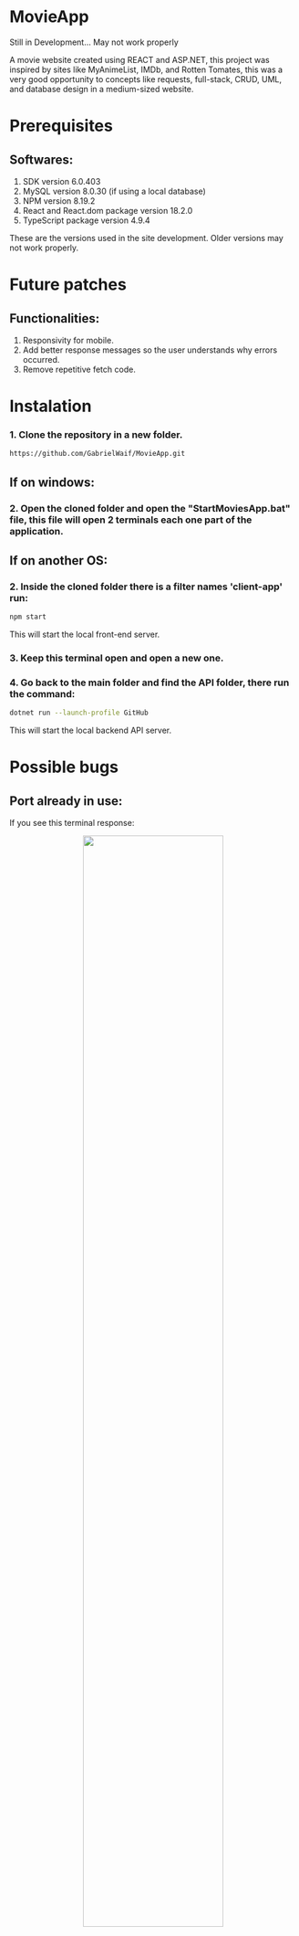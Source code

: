 # MovieApp

Still in Development... May not work properly

A movie website created using REACT and ASP.NET, this project was inspired by sites like MyAnimeList, IMDb, and Rotten Tomates, this was a very good opportunity to concepts like requests, full-stack, CRUD, UML, and database design in a medium-sized website.

# Prerequisites

## Softwares:

1. SDK version 6.0.403
2. MySQL version 8.0.30 (if using a local database)
3. NPM version 8.19.2
4. React and React.dom package version 18.2.0
5. TypeScript package version 4.9.4

These are the versions used in the site development. Older versions may not work properly.

# Future patches

## Functionalities:

1. Responsivity for mobile.
2. Add better response messages so the user understands why errors occurred.
3. Remove repetitive fetch code.

# Instalation

### 1. Clone the repository in a new folder.

```sh
https://github.com/GabrielWaif/MovieApp.git
```

## If on windows:

### 2. Open the cloned folder and open the "StartMoviesApp.bat" file, this file will open 2 terminals each one part of the application.

## If on another OS:

### 2. Inside the cloned folder there is a filter names 'client-app' run:

```sh
npm start
```

This will start the local front-end server.

### 3. Keep this terminal open and open a new one.

### 4. Go back to the main folder and find the API folder, there run the command:

```sh
dotnet run --launch-profile GitHub
```

This will start the local backend API server.

# Possible bugs

## Port already in use:

If you see this terminal response:

<center>
<img src="https://i.imgur.com/yy1ifgX.png" width="70%"/>
</center>

This means that some other process is already running on port 3000 (which is the front-end REACT application port), running the application on another port will cause the back-end CORS policy to reject any request made by the new port. The recommended step is to kill the current process running on port 3000.

<a href="https://medium.com/@javatechie/how-to-kill-the-process-currently-using-a-port-on-localhost-in-windows-31ccdea2a3ea">For more information in how to do that.</a>

# Pages

### 1. Home

Here the newest movies are shown in an endless scroll list, you can click enter the details of each movie by clicking on them.

<center>
<img src="https://i.imgur.com/p9U9E8e.png" width="70%"/>
</center>

### 2. Details

Inside the movie details page, you can see the movie tags and cast.
Users that are logged in can favorite a movie by clicking the heart icon.
Admin users can edit the movie by clicking on the pen icon on the top right.

<center>
<img src="https://i.imgur.com/XR4IftY.png" width="70%"/>
</center>

### 3. Edit Movie

Admin users can edit existing movies by typing the new info and clicking confirm or delete the movie by clicking the trash can icon on the top right.

<center>
<img src="https://i.imgur.com/EHFCw0V.png" width="70%"/>
</center>

### 4. Tag List

Shows all the movies that have that certain tab ordered by release date.

<center>
<img src="https://i.imgur.com/vj3Ey9t.png" width="70%"/>
</center>

### 5. Search

By searching a string(word or phrase) the search page shows a movie that contains that string on its name ordered by release date.

<center>
<img src="https://i.imgur.com/mtRNTo2.png" width="70%"/>
</center>

### 6. Person

Shows a person's page with their name, photo, and all the movies in which they participated.

<center>
<img src="https://i.imgur.com/zuyd2bw.png" width="70%"/>
</center>

### 7. Adding Movies, Tags, and People

On this page, an admin user can add tags, people, and movies using a form.

<center>
<img src="https://i.imgur.com/4acmx5T.png" width="70%"/>
</center>

### 8. User profile

The user profile shows some user info, their profile picture, and the 5 last movies that the user favorites.

<center>
<img src="https://i.imgur.com/Eq4rIa2.png" width="70%"/>
</center>

### 9. Login

On this page the user can log in with preexisting accounts, passwords have prerequisites and the login can be made using the username or email. Login tokens last 7 days.

<center>
<img src="https://i.imgur.com/suCiTG7.png" width="70%"/>
</center>

### 10. Register

Here new accounts are created, and new accounts need to have a unique username and email, and a valid password.

<center>
<img src="https://i.imgur.com/BbmaRhS.png" width="70%"/>
</center>
